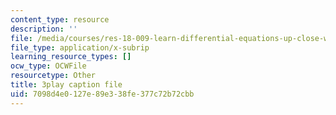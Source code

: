 ```yaml
---
content_type: resource
description: ''
file: /media/courses/res-18-009-learn-differential-equations-up-close-with-gilbert-strang-and-cleve-moler-fall-2015/7098d4e0127e89e338fe377c72b72cbb_ECslmuGlu-U.srt
file_type: application/x-subrip
learning_resource_types: []
ocw_type: OCWFile
resourcetype: Other
title: 3play caption file
uid: 7098d4e0-127e-89e3-38fe-377c72b72cbb
---
```

